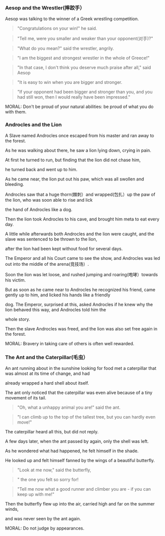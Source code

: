 ### Aesop and the Wrestler(摔跤手）
Aesop was talking to the winner of a Greek wrestling competition.


>"Congratulations on your win!" he said.

>"Tell me, were you smaller and weaker than your opponent(对手)?"

>"What do you mean?" said the wrestler, angrily.

>"I am the biggest and strongest wrestler in the whole of Greece!"

>"In that case, I don't think you deserve much praise after all," said Aesop

>"It is easy to win when you are bigger and stronger.

>"If your opponent had been bigger and stronger than you, and you had still won, then I would really have been impressed."

MORAL: Don't be proud of your natural abilities: be proud of what you do with them.

### Androcles and the Lion

A Slave named Androcles once escaped from his master and ran away to the forest.

As he was walking about there, he saw a lion lying down, crying in pain.

At first he turned to run, but finding that the lion did not chase him,

he turned back and went up to him.

As he came near, the lion put out his paw, which was all swollen and bleeding.

Androcles saw that a huge thorn(棘刺）and wrapped(包扎）up the paw of the lion, who was soon able to rise and lick

the hand of Androcles like a dog.

Then the lion took Androcles to his cave, and brought him meta to eat every day.

A little while afterwards both Androcles and the lion were caught, and the slave was sentenced to be thrown to the lion, 

after the lion had been kept without food for several days.

The Emperor and all his Court came to see the show, and Androcles was led out into the middle of the arena(竞技场）.

Soon the lion was let loose, and rushed jumping and roaring(咆哮）towards his victim.

But as soon as he came near to Androcles he recognized his friend, came gently up to him, and licked his hands like a friendly

dog.  The Emperor, surprised at this, asked Androcles if he knew why the lion behaved this way, and Androcles told him the 

whole story. 

Then the slave Androcles was freed, and the lion was also set free again in the forest. 

MORAL: Bravery in taking care of others is often well rewarded.

### The Ant and the Caterpillar(毛虫）

An ant running about in the sunshine looking for food met a caterpillar that was almost at its time of change, and had 

already wrapped a hard shell about itself.

The ant only noticed that the caterpillar was even alive because of a tiny movement of its tail.

>"Oh, what a unhappy animal you are!" said the ant.

>"I can climb up to the top of the tallest tree, but you can hardly even move!"

The caterpillar heard all this, but did not reply.

A few days later, when the ant passed by again, only the shell was left.

As he wondered what had happened, he felt himself in the shade.

He looked up and felt himself fanned by the wings of a beautiful butterfly.

>"Look at me now," said the butterfly,

>" the one you felt so sorry for! 

>"Tell me now what a good runner and climber you are - if you can keep up with me!"

Then the butterfly flew up into the air, carried high and far on the summer winds, 

and was never seen by the ant again.

MORAL: Do not judge by appearances.

